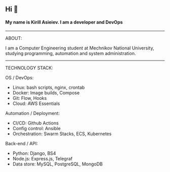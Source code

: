 ## Hi 👋
#### My name is Kirill Asieiev. I am a developer and DevOps
***
ABOUT:
 
I am a Computer Engineering student at Mechnikov National University, studying programming, automation and system administration.
***
TECHNOLOGY STACK:

OS / DevOps:
- Linux: bash scripts, nginx, crontab
- Docker: Image builds, Compose
- Git: Flow, Hooks
- Cloud: AWS Essentials

Automation / Deployment:
- CI/CD: Github Actions
- Config control: Ansible
- Orchestration: Swarm Stacks, ECS, Kubernetes

Back-end / API:
- Python: Django, BS4
- Node.js: Express.js, Telegraf
- Data store: MySQL, PostgreSQL, MongoDB
